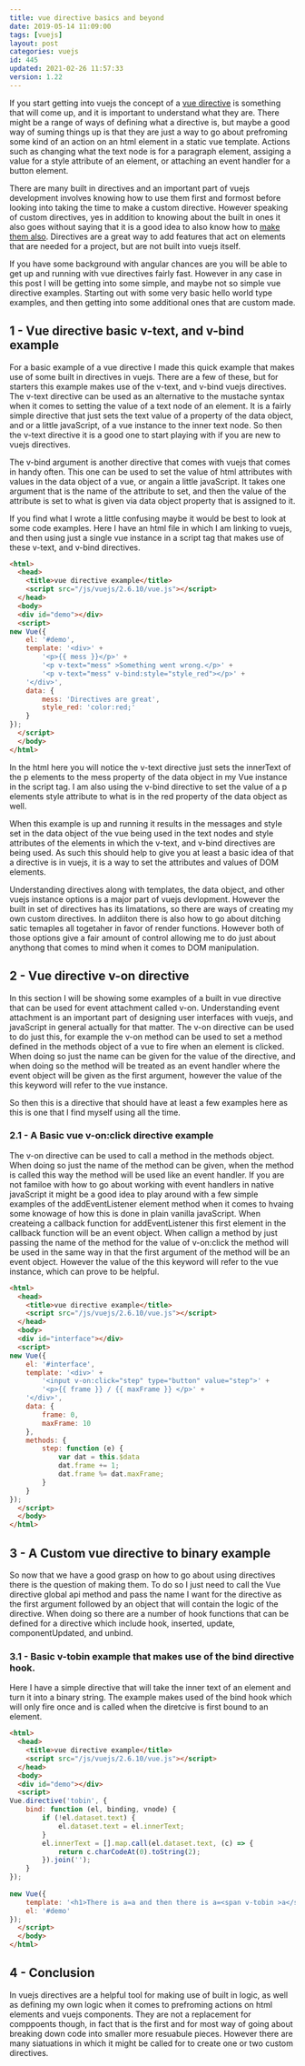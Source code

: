 ```yaml
---
title: vue directive basics and beyond
date: 2019-05-14 11:09:00
tags: [vuejs]
layout: post
categories: vuejs
id: 445
updated: 2021-02-26 11:57:33
version: 1.22
---
```


If you start getting into vuejs the concept of a [vue directive](https://012.vuejs.org/guide/directives.html) is something that will come up, and it is important to understand what they are. There might be a range of ways of defining what a directive is, but maybe a good way of suming things up is that they are just a way to go about prefroming some kind of an action on an html element in a static vue template. Actions such as changing what the text node is for a paragraph element, assiging a value for a style attribute of an element, or attaching an event handler for a button element.

There are many built in directives and an important part of vuejs development involves knowing how to use them first and formost before looking into taking the time to make a custom directive. However speaking of custom  directives, yes in addition to knowing about the built in ones it also goes without saying that it is a good idea to also know how to [make them also](https://vuejs.org/v2/guide/custom-directive.html). Directives are a great way to add features that act on elements that are needed for a project, but are not built into vuejs itself. 

If you have some background with angular chances are you will be able to get up and running with vue directives fairly fast. However in any case in this post I will be getting into some simple, and maybe not so simple vue directive examples. Starting out with some very basic hello world type examples, and then getting into some additional ones that are custom made.

<!-- more -->

## 1 - Vue directive basic v-text, and v-bind example

For a basic example of a vue directive I made this quick example that makes use of some built in directives in vuejs. There are a few of these, but for starters this example makes use of the v-text, and v-bind vuejs directives. The v-text directive can be used as an alternative to the mustache syntax when it comes to setting the value of a text node of an element. It is a fairly simple directive that just sets the text value of a property of the data object, and or a little javaScript, of a vue instance to the inner text node. So then the v-text directive it is a good one to start playing with if you are new to vuejs directives. 

The v-bind argument is another directive that comes with vuejs that comes in handy often. This one can be used to set the value of html attributes with values in the data object of a vue, or angain a little javaScript. It takes one argument that is the name of the attribute to set, and then the value of the attribute is set to what is given via data object property that is assigned to it.

If you find what I wrote a little confusing maybe it would be best to look at some code examples. Here I have an html file in which I am linking to vuejs, and then using just a single vue instance in a script tag that makes use of these v-text, and v-bind directives.

```html
<html>
  <head>
    <title>vue directive example</title>
    <script src="/js/vuejs/2.6.10/vue.js"></script>
  </head>
  <body>
  <div id="demo"></div>
  <script>
new Vue({
    el: '#demo',
    template: '<div>' +
        '<p>{{ mess }}</p>' +
        '<p v-text="mess" >Something went wrong.</p>' +
        '<p v-text="mess" v-bind:style="style_red"></p>' +
    '</div>',
    data: {
        mess: 'Directives are great',
        style_red: 'color:red;'
    }
});
  </script>
  </body>
</html>
```

In the html here you will notice the v-text directive just sets the innerText of the p elements to the mess property of the data object in my Vue instance in the script tag. I am also using the v-bind directive to set the value of a p elements style attribute to what is in the red property of the data object as well.

When this example is up and running it results in the messages and style set in the data object of the vue being used in the text nodes and style attributes of the elements in which the v-text, and v-bind directives are being used. As such this should help to give you at least a basic idea of that a directive is in vuejs, it is a way to set the attributes and values of DOM elements.

Understanding directives along with templates, the data object, and other vuejs instance options is a major part of vuejs devlopment. However the built in set of directives has its limatations, so there are ways of creating my own custom directives. In addiiton there is also how to go about ditching satic temaples all togetaher in favor of render functions. However both of those options give a fair amount of control allowing me to do just about anythong that comes to mind when it comes to DOM manipulation.

## 2 - Vue directive v-on directive

In this section I will be showing some examples of a built in vue directive that can be used for event attachment called v-on. Understanding event attachment is an important part of designing user interfaces with vuejs, and javaScript in general actually for that matter. The v-on directive can be used to do just this, for example the v-on method can be used to set a method defined in the methods object of a vue to fire when an element is clicked. When doing so just the name can be given for the value of the directive, and when doing so the method will be treated as an event handler where the event object will be given as the first argument, however the value of the this keyword will refer to the vue instance.

So then this is a directive that should have at least a few examples here as this is one that I find myself using all the time.

### 2.1 - A Basic vue v-on:click directive example

The v-on directive can be used to call a method in the methods object. When doing so just the name of the method can be given, when the method is called this way the method will be used like an event handler. If you are not familoe with how to go about working with event handlers in native javaScript it might be a good idea to play around with a few simple examples of the addEventListener element method when it comes to hvaing some knowage of how this is done in plain vanilla javaScript. When createing a callback function for addEventListener this first element in the callback function will be an event object. When callign a method by just passing the name of the method for the value of v-on:click the method will be used in the same way in that the first argument of the method will be an event object. However the value of the this keyword will refer to the vue instance, which can prove to be helpful.

```html
<html>
  <head>
    <title>vue directive example</title>
    <script src="/js/vuejs/2.6.10/vue.js"></script>
  </head>
  <body>
  <div id="interface"></div>
  <script>
new Vue({
    el: '#interface',
    template: '<div>' +
        '<input v-on:click="step" type="button" value="step">' +
        '<p>{{ frame }} / {{ maxFrame }} </p>' +
    '</div>',
    data: {
        frame: 0,
        maxFrame: 10
    },
    methods: {
        step: function (e) {
            var dat = this.$data
            dat.frame += 1;
            dat.frame %= dat.maxFrame;
        }
    }
});
  </script>
  </body>
</html>
```

## 3 - A Custom vue directive to binary example

So now that we have a good grasp on how to go about using directives there is the question of making them. To do so I just need to call the Vue directive global api method and pass the name I want for the directive as the first argument followed by an object that will contain the logic of the directive. When doing so there are a number of hook functions that can be defined for a directive which include hook, inserted, update, componentUpdated, and unbind.

### 3.1 - Basic v-tobin example that makes use of the bind directive hook.

Here I have a simple directive that will take the inner text of an element and turn it into a binary string. The example makes used of the bind hook which will only fire once and is called when the diretcive is first bound to an element.

```html
<html>
  <head>
    <title>vue directive example</title>
    <script src="/js/vuejs/2.6.10/vue.js"></script>
  </head>
  <body>
  <div id="demo"></div>
  <script>
Vue.directive('tobin', {
    bind: function (el, binding, vnode) {
        if (!el.dataset.text) {
            el.dataset.text = el.innerText;
        }
        el.innerText = [].map.call(el.dataset.text, (c) => {
            return c.charCodeAt(0).toString(2);
        }).join('');
    }
});
 
new Vue({
    template: '<h1>There is a=a and then there is a=<span v-tobin >a</span></h1>',
    el: '#demo'
});
  </script>
  </body>
</html>
```

## 4 - Conclusion

In vuejs directives are a helpful tool for making use of built in logic, as well as defining my own logic when it comes to prefroming actions on html elements and vuejs components. They are not a replacement for comppoents though, in fact that is the first and for most way of going about breaking down code into smaller more resuabule pieces. However there are many siatuations in which it might be called for to create one or two custom directives.
